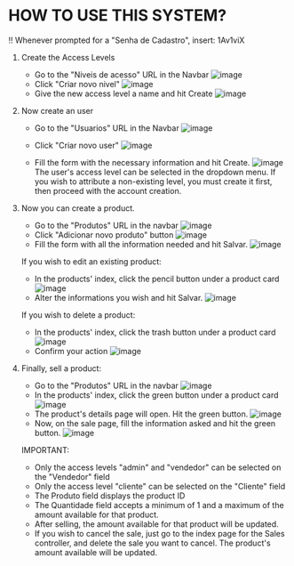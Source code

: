 # HOW TO USE THIS SYSTEM?
‼️ Whenever prompted for a "Senha de Cadastro", insert: 1Av1viX

1. Create the Access Levels
   - Go to the "Niveis de acesso" URL in the Navbar
   ![image](https://github.com/mclaramarinho/LojaImpacta/assets/119897667/5a510465-1b2f-4c27-be5a-4576cb9ac7c7)
   - Click "Criar novo nivel"
   ![image](https://github.com/mclaramarinho/LojaImpacta/assets/119897667/f271fcf1-f9f9-4b7e-ad98-a3f8226783a9)
   - Give the new access level a name and hit Create
   ![image](https://github.com/mclaramarinho/LojaImpacta/assets/119897667/dd1a7971-6efc-4f1a-8f75-da65c4fa82c3)

2. Now create an user
   - Go to the "Usuarios" URL in the Navbar
   ![image](https://github.com/mclaramarinho/LojaImpacta/assets/119897667/5a510465-1b2f-4c27-be5a-4576cb9ac7c7)
  
   - Click "Criar novo user"
   ![image](https://github.com/mclaramarinho/LojaImpacta/assets/119897667/6058c35e-6e7a-4549-8864-1398981243a5)

   - Fill the form with the necessary information and hit Create.
   ![image](https://github.com/mclaramarinho/LojaImpacta/assets/119897667/a8d9dc59-19ec-47a5-9529-4d2c47973f57)
   The user's access level can be selected in the dropdown menu. If you wish to attribute a non-existing level, you must create it first, then proceed with the account creation.

3. Now you can create a product.
   - Go to the "Produtos" URL in the navbar
   ![image](https://github.com/mclaramarinho/LojaImpacta/assets/119897667/5a510465-1b2f-4c27-be5a-4576cb9ac7c7)
   - Click "Adicionar novo produto" button
   ![image](https://github.com/mclaramarinho/LojaImpacta/assets/119897667/af31bdf5-f18c-4e07-9634-2f019b2e4a6d)
   - Fill the form with all the information needed and hit Salvar.
   ![image](https://github.com/mclaramarinho/LojaImpacta/assets/119897667/55a50690-8a96-453b-a784-1a3acac9d789)
   
   
   If you wish to edit an existing product:
   - In the products' index, click the pencil button under a product card
   ![image](https://github.com/mclaramarinho/LojaImpacta/assets/119897667/2fc872a3-46cf-40bb-96fd-b6eb7db7c3d0)
   - Alter the informations you wish and hit Salvar.
   ![image](https://github.com/mclaramarinho/LojaImpacta/assets/119897667/835ddb12-6291-4d1c-a0c4-e8700d70abc0)

   If you wish to delete a product:
   - In the products' index, click the trash button under a product card
   ![image](https://github.com/mclaramarinho/LojaImpacta/assets/119897667/2fc872a3-46cf-40bb-96fd-b6eb7db7c3d0)
   - Confirm your action
   ![image](https://github.com/mclaramarinho/LojaImpacta/assets/119897667/c448b1b2-e209-4b36-86a5-3c177f1bc595)

4. Finally, sell a product:
   -  Go to the "Produtos" URL in the navbar
   ![image](https://github.com/mclaramarinho/LojaImpacta/assets/119897667/5a510465-1b2f-4c27-be5a-4576cb9ac7c7)
   - In the products' index, click the green button under a product card
   ![image](https://github.com/mclaramarinho/LojaImpacta/assets/119897667/2fc872a3-46cf-40bb-96fd-b6eb7db7c3d0)
   - The product's details page will open. Hit the green button.
   ![image](https://github.com/mclaramarinho/LojaImpacta/assets/119897667/e0a9fac7-530a-4d62-8b81-e0c4807be189)
   - Now, on the sale page, fill the information asked and hit the green button.
   ![image](https://github.com/mclaramarinho/LojaImpacta/assets/119897667/f72cf1da-3c15-4277-956d-44ab0393fb94)

    IMPORTANT:
     - Only the access levels "admin" and "vendedor" can be selected on the "Vendedor" field
     - Only the access level "cliente" can be selected on the "Cliente" field
     - The Produto field displays the product ID
     - The Quantidade field accepts a minimum of 1 and a maximum of the amount available for that product.
     - After selling, the amount available for that product will be updated.
     - If you wish to cancel the sale, just go to the index page for the Sales controller, and delete the sale you want to cancel. The product's amount available will be updated.


